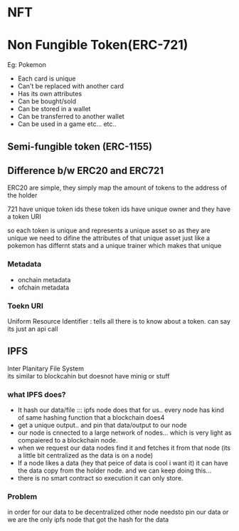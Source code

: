 # NFT

# Non Fungible Token(ERC-721)

Eg: Pokemon

- Each card is unique
- Can't be replaced with another card
- Has its own attributes
- Can be bought/sold
- Can be stored in a wallet
- Can be transferred to another wallet
- Can be used in a game
  etc... etc..

## Semi-fungible token (ERC-1155)

## Difference b/w ERC20 and ERC721

ERC20 are simple, they simply map the amount of tokens to the address of the holder

721 have unique token ids these token ids have unique owner and they have a token URI

so each token is unique and represents a unique asset so as they are unique we need to difine the attributes of that unique asset just like a pokemon has differnt stats and a unique trainer which makes that unique

### Metadata

- onchain metadata
- ofchain metadata

### Toekn URI

Uniform Resource Identifier : tells all there is to know about a token.
can say its just an api call

## IPFS

Inter Planitary File System  
its similar to blockcahin but doesnot have minig or stuff

### what IPFS does?

- It hash our data/file ::: ipfs node does that for us.. every node has kind of same hashing function that a blockchain does4
- get a unique output.. and pin that data/output to our node
- our node is cnnected to a large network of nodes... which is very light as compaiered to a blockchain node.
- when we request our data nodes find it and fetches it from that node (its a little bit centralized as the data is on a node)
- If a node likes a data (hey that peice of data is cool i want it) it can have the data copy from the holder node. and we can keep doing this...
- there is no smart contract so execution it can only store.

### Problem

in order for our data to be decentralized other node needsto pin our data or we are the only ipfs node that got the hash for the data
